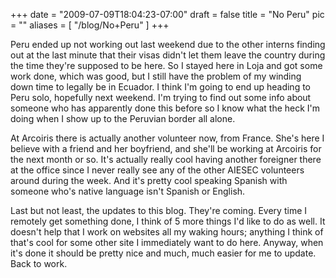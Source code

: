 
+++
date = "2009-07-09T18:04:23-07:00"
draft = false
title = "No Peru"
pic = ""
aliases = [
  "/blog/No+Peru"
]
+++

<p>
    Peru ended up not working out last weekend due to the other interns finding out at the last minute that their
    visas didn't let them leave the country during the time they're supposed to be here.  So I stayed here in Loja
    and got some work done, which was good, but I still have the problem of my winding down time to legally be
    in Ecuador.  I think I'm going to end up heading to Peru solo, hopefully next weekend.  I'm trying to find
    out some info about someone who has apparently done this before so I know what the heck I'm doing when I show
    up to the Peruvian border all alone.
    </p>
    <p>
    At Arcoiris there is actually another volunteer now, from France.  She's here I believe with a friend and
    her boyfriend, and she'll be working at Arcoiris for the next month or so.  It's actually really cool having
    another foreigner there at the office since I never really see any of the other AIESEC volunteers around
    during the week.  And it's pretty cool speaking Spanish with someone who's native language isn't Spanish or
    English.
    </p>
    <p>
    Last but not least, the updates to this blog.  They're coming.  Every time I remotely get something done, I
    think of 5 more things I'd like to do as well.  It doesn't help that I work on websites all my waking hours;
    anything I think of that's cool for some other site I immediately want to do here.  Anyway, when it's done it
    should be pretty nice and much, much easier for me to update.  Back to work.
    </p>